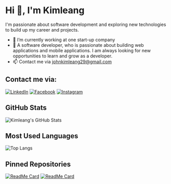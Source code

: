 # Hi 👋, I'm Kimleang

I'm passionate about software development and exploring new technologies to build up my career and projects.

- 🌱 I’m currently working at one start-up company
- 💬 A software developer, who is passionate about building web applications and mobile applications. I am always looking for new opportunities to learn and grow as a developer.
- 📫 Contact me via [johnkimleang29@gmail.com](mailto:johnkimleang29@gmail.com)


## Contact me via:
[![LinkedIn](https://img.shields.io/badge/LinkedIn-%230077B5.svg?style=for-the-badge&logo=LinkedIn&logoColor=white)](https://www.linkedin.com/in/john-kimleang-33382629a)
[![Facebook](https://img.shields.io/badge/Facebook-%231877F2.svg?style=for-the-badge&logo=Facebook&logoColor=white)](https://web.facebook.com/leang.bros.73)
[![Instagram](https://img.shields.io/badge/Telegram-%23E4405F.svg?style=for-the-badge&logo=Telegram&logoColor=white)](https://t.me/kimm_leang)

## GitHub Stats
![Kimleang's GitHub Stats](https://github-readme-stats.vercel.app/api?username=kimmleang&show_icons=true&theme=radical)

## Most Used Languages
![Top Langs](https://github-readme-stats.vercel.app/api/top-langs/?username=kimmleang&layout=compact&theme=radical)

## Pinned Repositories
[![ReadMe Card](https://github-readme-stats.vercel.app/api/pin/?username=kimmleang&repo=repo1&theme=radical)](https://github.com/kimmleang/repo1)
[![ReadMe Card](https://github-readme-stats.vercel.app/api/pin/?username=kimmleang&repo=repo2&theme=radical)](https://github.com/kimmleang/repo2)

